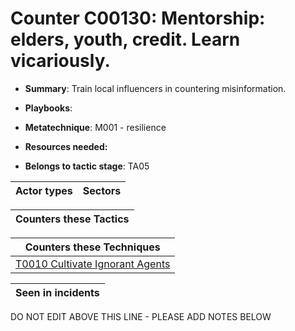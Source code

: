 # Counter C00130: Mentorship: elders, youth, credit. Learn vicariously.

* **Summary**: Train local influencers in countering misinformation. 

* **Playbooks**: 

* **Metatechnique**: M001 - resilience

* **Resources needed:** 

* **Belongs to tactic stage**: TA05


| Actor types | Sectors |
| ----------- | ------- |



| Counters these Tactics |
| ---------------------- |



| Counters these Techniques |
| ------------------------- |
| [T0010 Cultivate Ignorant Agents](../../generated_pages/techniques/T0010.md) |



| Seen in incidents |
| ----------------- |


DO NOT EDIT ABOVE THIS LINE - PLEASE ADD NOTES BELOW